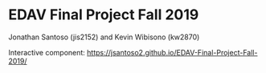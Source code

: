# EDAV Final Project Fall 2019

Jonathan Santoso (jis2152) and Kevin Wibisono (kw2870)

Interactive component: https://jsantoso2.github.io/EDAV-Final-Project-Fall-2019/
